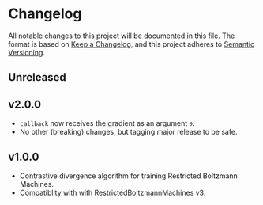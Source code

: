 # Changelog

All notable changes to this project will be documented in this file. The format is based on [Keep a Changelog](https://keepachangelog.com/en/1.0.0/), and this project adheres to [Semantic Versioning](https://semver.org/spec/v2.0.0.html).

## Unreleased

## v2.0.0

- `callback` now receives the gradient as an argument `∂`.
- No other (breaking) changes, but tagging major release to be safe.

## v1.0.0

- Contrastive divergence algorithm for training Restricted Boltzmann Machines.
- Compatiblity with with RestrictedBoltzmannMachines v3.